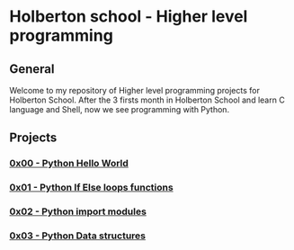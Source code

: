 # Holberton school - Higher level programming

## General

Welcome to my repository of Higher level programming projects for Holberton School. After the 3 firsts month in Holberton School and learn C language and Shell, now we see programming with Python.

## Projects

### [0x00 - Python Hello World](0x00-python-hello_world/README.md)
### [0x01 - Python If Else loops functions](0x01-python-if_else_loops_functions/README.md)
### [0x02 - Python import modules](0x02-python-import_modules/README.md)
### [0x03 - Python Data structures](0x03-python-data_structures/README.md)
